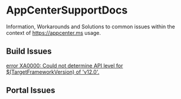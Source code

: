 # AppCenterSupportDocs
Information, Workarounds and Solutions to common issues within the context of https://appcenter.ms usage.

## Build Issues

[error XA0000: Could not determine API level for $(TargetFrameworkVersion) of 'v12.0'.](/Build/VS2022_Preview_Android_Xamarin.md)

## Portal Issues
